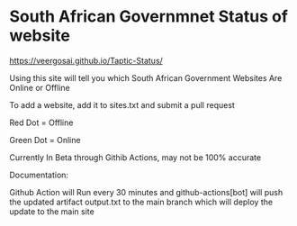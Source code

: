 # South African Governmnet Status of website

https://veergosai.github.io/Taptic-Status/

Using this site will tell you which South African Government Websites Are Online or Offline

To add a website, add it to sites.txt and submit a pull request



Red Dot = Offline

Green Dot = Online

Currently In Beta through Githib Actions, may not be 100% accurate


Documentation: 

Github Action will Run every 30 minutes and github-actions[bot] will push the updated artifact output.txt to the main branch which will deploy the update to the main site
